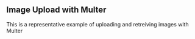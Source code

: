 ## Image Upload with Multer
This is a representative example of uploading and retreiving images with Multer
